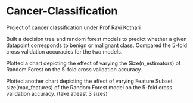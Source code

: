 # Cancer-Classification
Project of cancer classification under Prof Ravi Kothari

Built a decision tree and random forest models to predict whether a given datapoint corresponds to benign or malignant class. Compared the 5-fold cross validation accuracies for the two models.


Plotted a chart depicting the effect of varying the Size(n_estimators) of Random Forest on the 5-fold cross validation accuracy.


Plotted another chart depicting the effect of varying Feature Subset size(max_features) of the Random Forest model on the 5-fold cross validation accuracy. (take atleast 3 sizes)
